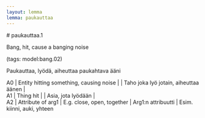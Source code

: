 ```yaml
---
layout: lemma
lemma: paukauttaa
---
```


<div class="sense">
# <span class="sensename">paukauttaa.1</span>

<span class="description">Bang, hit, cause a banging noise</span>

(tags: model:bang.02)

<span class="description">Paukauttaa, lyödä, aiheuttaa paukahtava ääni</span>

A0 | Entity hitting something, causing noise |   | Taho joka lyö jotain, aiheuttaa äänen |  
A1 | Thing hit |   | Asia, jota lyödään |  
A2 | Attribute of arg1 | E.g. close, open, together | Arg1:n attribuutti | Esim. kiinni, auki, yhteen

</div>

